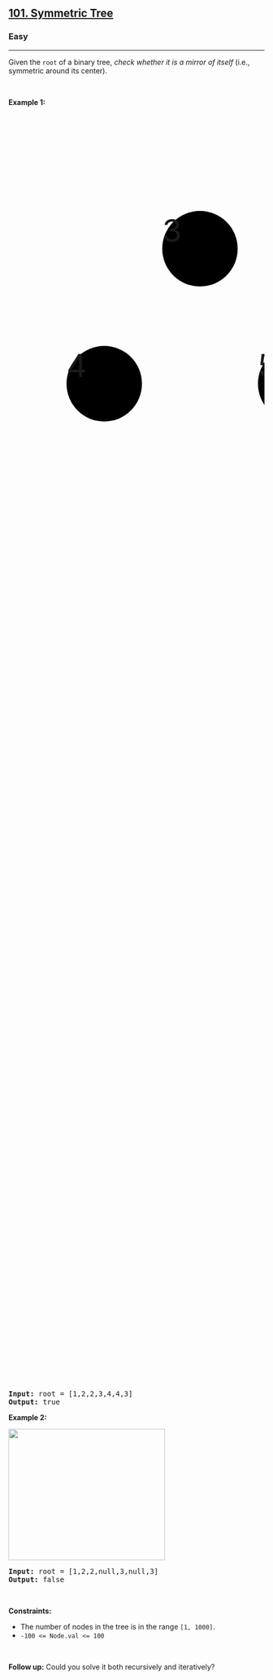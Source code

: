 <h2><a href="https://leetcode.com/problems/symmetric-tree/">101. Symmetric Tree</a></h2><h3>Easy</h3><hr><div><p>Given the <code>root</code> of a binary tree, <em>check whether it is a mirror of itself</em> (i.e., symmetric around its center).</p>

<p>&nbsp;</p>
<p><strong>Example 1:</strong></p>
<svg width="114" height="564" viewBox="0 0 114 564" preserveAspectRatio="xMinYMin" style="width: 900px;"><g transform="translate(-99.31578947368422, 112.8)" style="transform: none;"><g><line class="link__3Eq1" x1="156.31578947368422" y1="0" x2="85.26315789473685" y2="60"></line><line class="link__3Eq1" x1="156.31578947368422" y1="0" x2="227.3684210526316" y2="60"></line><line class="link__3Eq1" x1="85.26315789473685" y1="60" x2="42.631578947368425" y2="120"></line><line class="link__3Eq1" x1="85.26315789473685" y1="60" x2="127.89473684210527" y2="120"></line><line class="link__3Eq1" x1="227.3684210526316" y1="60" x2="213.1578947368421" y2="120"></line><g class="node__nu12" transform="translate(156.31578947368422, 0)"><circle r="1.2em"></circle><foreignObject width="2.4em" height="2.4em" x="-1.2em" y="-1.2em"><div class="node-text-container__KhIV"><span class="node-text__Cnsr" title="2">2</span></div></foreignObject></g><g class="node__nu12" transform="translate(85.26315789473685, 60)"><circle r="1.2em"></circle><foreignObject width="2.4em" height="2.4em" x="-1.2em" y="-1.2em"><div class="node-text-container__KhIV"><span class="node-text__Cnsr" title="3">3</span></div></foreignObject></g><g class="node__nu12" transform="translate(227.3684210526316, 60)"><circle r="1.2em"></circle><foreignObject width="2.4em" height="2.4em" x="-1.2em" y="-1.2em"><div class="node-text-container__KhIV"><span class="node-text__Cnsr" title="3">3</span></div></foreignObject></g><g class="node__nu12" transform="translate(42.631578947368425, 120)"><circle r="1.2em"></circle><foreignObject width="2.4em" height="2.4em" x="-1.2em" y="-1.2em"><div class="node-text-container__KhIV"><span class="node-text__Cnsr" title="4">4</span></div></foreignObject></g><g class="node__nu12" transform="translate(127.89473684210527, 120)"><circle r="1.2em"></circle><foreignObject width="2.4em" height="2.4em" x="-1.2em" y="-1.2em"><div class="node-text-container__KhIV"><span class="node-text__Cnsr" title="5">5</span></div></foreignObject></g><g class="node__nu12" transform="translate(213.1578947368421, 120)"><circle r="1.2em"></circle><foreignObject width="2.4em" height="2.4em" x="-1.2em" y="-1.2em"><div class="node-text-container__KhIV"><span class="node-text__Cnsr" title="5">5</span></div></foreignObject></g></g></g></svg>
<pre><strong>Input:</strong> root = [1,2,2,3,4,4,3]
<strong>Output:</strong> true
</pre>

<p><strong>Example 2:</strong></p>
<img alt="" src="https://assets.leetcode.com/uploads/2021/02/19/symtree2.jpg" style="width: 308px; height: 258px;">
<pre><strong>Input:</strong> root = [1,2,2,null,3,null,3]
<strong>Output:</strong> false
</pre>

<p>&nbsp;</p>
<p><strong>Constraints:</strong></p>

<ul>
	<li>The number of nodes in the tree is in the range <code>[1, 1000]</code>.</li>
	<li><code>-100 &lt;= Node.val &lt;= 100</code></li>
</ul>

<p>&nbsp;</p>
<strong>Follow up:</strong> Could you solve it both recursively and iteratively?</div>
